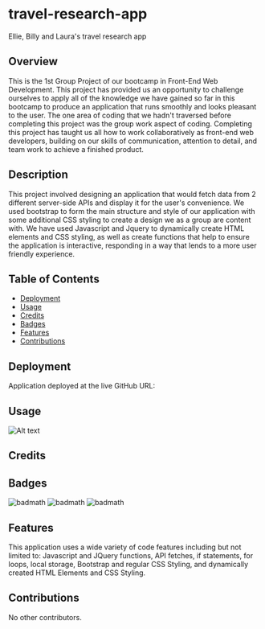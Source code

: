 # travel-research-app
Ellie, Billy and Laura's travel research app

## Overview
 This is the 1st Group Project of our bootcamp in Front-End Web Development. This project has provided us an opportunity to challenge ourselves to apply all of the knowledge we have gained so far in this bootcamp to produce an application that runs smoothly and looks pleasant to the user. The one area of coding that we hadn't traversed before completing this project was the group work aspect of coding. Completing this project has taught us all how to work collaboratively as front-end web developers, building on our skills of communication, attention to detail, and team work to achieve a finished product. 

## Description
This project involved designing an application that would fetch data from 2 different server-side APIs and display it for the user's convenience. We used bootstrap to form the main structure and style of our application with some additional CSS styling to create a design we as a group are content with. We have used Javascript and Jquery to dynamically create HTML elements and CSS styling, as well as create functions that help to ensure the application is interactive, responding in a way that lends to a more user friendly experience.

## Table of Contents

* [Deployment](#Deployment)
* [Usage](#Usage)
* [Credits](#Credits)
* [Badges](#Badges)
* [Features](#Features)
* [Contributions](#Contributions)

## Deployment

Application deployed at the live GitHub URL:

## Usage 


![Alt text]()


## Credits


## Badges

![badmath](https://img.shields.io/badge/Javascript--blue)
![badmath](https://img.shields.io/badge/HTML--orange)
![badmath](https://img.shields.io/badge/CSS--purple)

## Features

This application uses a wide variety of code features including but not limited to:
Javascript and JQuery functions, API fetches, if statements, for loops, local storage, Bootstrap and regular CSS Styling, and dynamically created HTML Elements and CSS Styling.


## Contributions

No other contributors.
